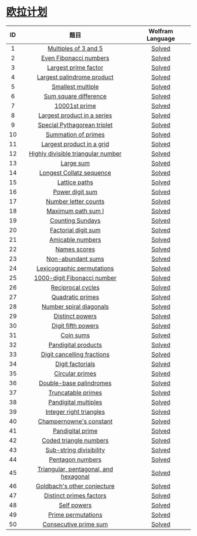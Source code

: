 # [欧拉计划](https://projecteuler.net/about)

| ID | 题目 | Wolfram Language |
|:--:|:--:|:----------------:|
| 1 | [Multiples of 3 and 5](https://github.com/miRoox/ProjectEuler/blob/master/1.%20Multiples%20of%203%20and%205/README.md) | [Solved](https://github.com/miRoox/ProjectEuler/blob/master/1.%20Multiples%20of%203%20and%205/1.wl) |
| 2 | [Even Fibonacci numbers](https://github.com/miRoox/ProjectEuler/blob/master/2.%20Even%20Fibonacci%20numbers/README.md) | [Solved](https://github.com/miRoox/ProjectEuler/blob/master/2.%20Even%20Fibonacci%20numbers/2.wl) |
| 3 | [Largest prime factor](https://github.com/miRoox/ProjectEuler/blob/master/3.%20Largest%20prime%20factor/README.md) | [Solved](https://github.com/miRoox/ProjectEuler/blob/master/3.%20Largest%20prime%20factor/3.wl) |
| 4 | [Largest palindrome product](https://github.com/miRoox/ProjectEuler/blob/master/4.%20Largest%20palindrome%20product/README.md) | [Solved](https://github.com/miRoox/ProjectEuler/blob/master/4.%20Largest%20palindrome%20product/4.wl) |
| 5 | [Smallest multiple](https://github.com/miRoox/ProjectEuler/blob/master/5.%20Smallest%20multiple/README.md) | [Solved](https://github.com/miRoox/ProjectEuler/blob/master/5.%20Smallest%20multiple/5.wl) |
| 6 | [Sum square difference](https://github.com/miRoox/ProjectEuler/blob/master/6.%20Sum%20square%20difference/README.md) | [Solved](https://github.com/miRoox/ProjectEuler/blob/master/6.%20Sum%20square%20difference/6.wl) |
| 7 | [10001st prime](https://github.com/miRoox/ProjectEuler/blob/master/7.%2010001st%20prime/README.md) | [Solved](https://github.com/miRoox/ProjectEuler/blob/master/7.%2010001st%20prime/7.wl) |
| 8 | [Largest product in a series](https://github.com/miRoox/ProjectEuler/blob/master/8.%20Largest%20product%20in%20a%20series/README.md) | [Solved](https://github.com/miRoox/ProjectEuler/blob/master/8.%20Largest%20product%20in%20a%20series/8.wl) |
| 9 | [Special Pythagorean triplet](https://github.com/miRoox/ProjectEuler/blob/master/9.%20Special%20Pythagorean%20triplet/README.md) | [Solved](https://github.com/miRoox/ProjectEuler/blob/master/9.%20Special%20Pythagorean%20triplet/9.wl) |
| 10 | [Summation of primes](https://github.com/miRoox/ProjectEuler/blob/master/10.%20Summation%20of%20primes/README.md) | [Solved](https://github.com/miRoox/ProjectEuler/blob/master/10.%20Summation%20of%20primes/10.wl) |
| 11 | [Largest product in a grid](https://github.com/miRoox/ProjectEuler/blob/master/11.%20Largest%20product%20in%20a%20grid/README.md) | [Solved](https://github.com/miRoox/ProjectEuler/blob/master/11.%20Largest%20product%20in%20a%20grid/11.wl) |
| 12 | [Highly divisible triangular number](https://github.com/miRoox/ProjectEuler/blob/master/12.%20Highly%20divisible%20triangular%20number/README.md) | [Solved](https://github.com/miRoox/ProjectEuler/blob/master/12.%20Highly%20divisible%20triangular%20number/12.wl) |
| 13 | [Large sum](https://github.com/miRoox/ProjectEuler/blob/master/13.%20Large%20sum/README.md) | [Solved](https://github.com/miRoox/ProjectEuler/blob/master/13.%20Large%20sum/13.wl) |
| 14 | [Longest Collatz sequence](https://github.com/miRoox/ProjectEuler/blob/master/14.%20Longest%20Collatz%20sequence/README.md) | [Solved](https://github.com/miRoox/ProjectEuler/blob/master/14.%20Longest%20Collatz%20sequence/14.wl) |
| 15 | [Lattice paths](https://github.com/miRoox/ProjectEuler/blob/master/15.%20Lattice%20paths/README.md) | [Solved](https://github.com/miRoox/ProjectEuler/blob/master/15.%20Lattice%20paths/15.wl) |
| 16 | [Power digit sum](https://github.com/miRoox/ProjectEuler/blob/master/16.%20Power%20digit%20sum/README.md) | [Solved](https://github.com/miRoox/ProjectEuler/blob/master/16.%20Power%20digit%20sum/16.wl) |
| 17 | [Number letter counts](https://github.com/miRoox/ProjectEuler/blob/master/17.%20Number%20letter%20counts/README.md) | [Solved](https://github.com/miRoox/ProjectEuler/blob/master/17.%20Number%20letter%20counts/17.wl) |
| 18 | [Maximum path sum I](https://github.com/miRoox/ProjectEuler/blob/master/18.%20Maximum%20path%20sum%20I/README.md) | [Solved](https://github.com/miRoox/ProjectEuler/blob/master/18.%20Maximum%20path%20sum%20I/18.wl) |
| 19 | [Counting Sundays](https://github.com/miRoox/ProjectEuler/blob/master/19.%20Counting%20Sundays/README.md) | [Solved](https://github.com/miRoox/ProjectEuler/blob/master/19.%20Counting%20Sundays/19.wl) |
| 20 | [Factorial digit sum](https://github.com/miRoox/ProjectEuler/blob/master/20.%20Factorial%20digit%20sum/README.md) | [Solved](https://github.com/miRoox/ProjectEuler/blob/master/20.%20Factorial%20digit%20sum/20.wl) |
| 21 | [Amicable numbers](https://github.com/miRoox/ProjectEuler/blob/master/21.%20Amicable%20numbers/README.md) | [Solved](https://github.com/miRoox/ProjectEuler/blob/master/21.%20Amicable%20numbers/21.wl) |
| 22 | [Names scores](https://github.com/miRoox/ProjectEuler/blob/master/22.%20Names%20scores/README.md) | [Solved](https://github.com/miRoox/ProjectEuler/blob/master/22.%20Names%20scores/22.wl) |
| 23 | [Non-abundant sums](https://github.com/miRoox/ProjectEuler/blob/master/23.%20Non-abundant%20sums/README.md) | [Solved](https://github.com/miRoox/ProjectEuler/blob/master/23.%20Non-abundant%20sums/23.wl) |
| 24 | [Lexicographic permutations](https://github.com/miRoox/ProjectEuler/blob/master/24.%20Lexicographic%20permutations/README.md) | [Solved](https://github.com/miRoox/ProjectEuler/blob/master/24.%20Lexicographic%20permutations/24.wl) |
| 25 | [1000-digit Fibonacci number](https://github.com/miRoox/ProjectEuler/blob/master/25.%201000-digit%20Fibonacci%20number/README.md) | [Solved](https://github.com/miRoox/ProjectEuler/blob/master/25.%201000-digit%20Fibonacci%20number/25.wl) |
| 26 | [Reciprocal cycles](https://github.com/miRoox/ProjectEuler/blob/master/26.%20Reciprocal%20cycles/README.md) | [Solved](https://github.com/miRoox/ProjectEuler/blob/master/26.%20Reciprocal%20cycles/26.wl) |
| 27 | [Quadratic primes](https://github.com/miRoox/ProjectEuler/blob/master/27.%20Quadratic%20primes/README.md) | [Solved](https://github.com/miRoox/ProjectEuler/blob/master/27.%20Quadratic%20primes/27.wl) |
| 28 | [Number spiral diagonals](https://github.com/miRoox/ProjectEuler/blob/master/28.%20Number%20spiral%20diagonals/README.md) | [Solved](https://github.com/miRoox/ProjectEuler/blob/master/28.%20Number%20spiral%20diagonals/28.wl) |
| 29 | [Distinct powers](https://github.com/miRoox/ProjectEuler/blob/master/29.%20Distinct%20powers/README.md) | [Solved](https://github.com/miRoox/ProjectEuler/blob/master/29.%20Distinct%20powers/29.wl) |
| 30 | [Digit fifth powers](https://github.com/miRoox/ProjectEuler/blob/master/30.%20Digit%20fifth%20powers/README.md) | [Solved](https://github.com/miRoox/ProjectEuler/blob/master/30.%20Digit%20fifth%20powers/30.wl) |
| 31 | [Coin sums](https://github.com/miRoox/ProjectEuler/blob/master/31.%20Coin%20sums/README.md) | [Solved](https://github.com/miRoox/ProjectEuler/blob/master/31.%20Coin%20sums/31.wl) |
| 32 | [Pandigital products](https://github.com/miRoox/ProjectEuler/blob/master/32.%20Pandigital%20products/README.md) | [Solved](https://github.com/miRoox/ProjectEuler/blob/master/32.%20Pandigital%20products/32.wl) |
| 33 | [Digit cancelling fractions](https://github.com/miRoox/ProjectEuler/blob/master/33.%20Digit%20cancelling%20fractions/README.md) | [Solved](https://github.com/miRoox/ProjectEuler/blob/master/33.%20Digit%20cancelling%20fractions/33.wl) |
| 34 | [Digit factorials](https://github.com/miRoox/ProjectEuler/blob/master/34.%20Digit%20factorials/README.md) | [Solved](https://github.com/miRoox/ProjectEuler/blob/master/34.%20Digit%20factorials/34.wl) |
| 35 | [Circular primes](https://github.com/miRoox/ProjectEuler/blob/master/35.%20Circular%20primes/README.md) | [Solved](https://github.com/miRoox/ProjectEuler/blob/master/35.%20Circular%20primes/35.wl) |
| 36 | [Double-base palindromes](https://github.com/miRoox/ProjectEuler/blob/master/36.%20Double-base%20palindromes/README.md) | [Solved](https://github.com/miRoox/ProjectEuler/blob/master/36.%20Double-base%20palindromes/36.wl) |
| 37 | [Truncatable primes](https://github.com/miRoox/ProjectEuler/blob/master/37.%20Truncatable%20primes/README.md) | [Solved](https://github.com/miRoox/ProjectEuler/blob/master/37.%20Truncatable%20primes/37.wl) |
| 38 | [Pandigital multiples](https://github.com/miRoox/ProjectEuler/blob/master/38.%20Pandigital%20multiples/README.md) | [Solved](https://github.com/miRoox/ProjectEuler/blob/master/38.%20Pandigital%20multiples/38.wl) |
| 39 | [Integer right triangles](https://github.com/miRoox/ProjectEuler/blob/master/39.%20Integer%20right%20triangles/README.md) | [Solved](https://github.com/miRoox/ProjectEuler/blob/master/39.%20Integer%20right%20triangles/39.wl) |
| 40 | [Champernowne's constant](https://github.com/miRoox/ProjectEuler/blob/master/40.%20Champernowne%27s%20constant/README.md) | [Solved](https://github.com/miRoox/ProjectEuler/blob/master/40.%20Champernowne%27s%20constant/40.wl) |
| 41 | [Pandigital prime](https://github.com/miRoox/ProjectEuler/blob/master/41.%20Pandigital%20prime/README.md) | [Solved](https://github.com/miRoox/ProjectEuler/blob/master/41.%20Pandigital%20prime/41.wl) |
| 42 | [Coded triangle numbers](https://github.com/miRoox/ProjectEuler/blob/master/42.%20Coded%20triangle%20numbers/README.md) | [Solved](https://github.com/miRoox/ProjectEuler/blob/master/42.%20Coded%20triangle%20numbers/42.wl) |
| 43 | [Sub-string divisibility](https://github.com/miRoox/ProjectEuler/blob/master/43.%20Sub-string%20divisibility/README.md) | [Solved](https://github.com/miRoox/ProjectEuler/blob/master/43.%20Sub-string%20divisibility/43.wl) |
| 44 | [Pentagon numbers](https://github.com/miRoox/ProjectEuler/blob/master/44.%20Pentagon%20numbers/README.md) | [Solved](https://github.com/miRoox/ProjectEuler/blob/master/44.%20Pentagon%20numbers/44.wl) |
| 45 | [Triangular, pentagonal, and hexagonal](https://github.com/miRoox/ProjectEuler/blob/master/45.%20Triangular%2C%20pentagonal%2C%20and%20hexagonal/README.md) | [Solved](https://github.com/miRoox/ProjectEuler/blob/master/45.%20Triangular%2C%20pentagonal%2C%20and%20hexagonal/45.wl) |
| 46 | [Goldbach's other conjecture](https://github.com/miRoox/ProjectEuler/blob/master/46.%20Goldbach%27s%20other%20conjecture/README.md) | [Solved](https://github.com/miRoox/ProjectEuler/blob/master/46.%20Goldbach%27s%20other%20conjecture/46.wl) |
| 47 | [Distinct primes factors](https://github.com/miRoox/ProjectEuler/blob/master/47.%20Distinct%20primes%20factors/README.md) | [Solved](https://github.com/miRoox/ProjectEuler/blob/master/47.%20Distinct%20primes%20factors/47.wl) |
| 48 | [Self powers](https://github.com/miRoox/ProjectEuler/blob/master/48.%20Self%20powers/README.md) | [Solved](https://github.com/miRoox/ProjectEuler/blob/master/48.%20Self%20powers/48.wl) |
| 49 | [Prime permutations](https://github.com/miRoox/ProjectEuler/blob/master/49.%20Prime%20permutations/README.md) | [Solved](https://github.com/miRoox/ProjectEuler/blob/master/49.%20Prime%20permutations/49.wl) |
| 50 | [Consecutive prime sum](https://github.com/miRoox/ProjectEuler/blob/master/50.%20Consecutive%20prime%20sum/README.md) | [Solved](https://github.com/miRoox/ProjectEuler/blob/master/50.%20Consecutive%20prime%20sum/50.wl) |
